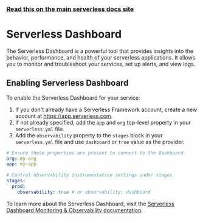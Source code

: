 <!--
title: Serverless Framework - Serverless Dashboard Observability
description: How to configure observability for your Serverless Framework services using the Serverless Dashboard.
short_title: Dashboard Observability
keywords: ['Serverless Framework', 'Observability', 'Monitoring', 'Serverless Dashboard']
-->

<!-- DOCS-SITE-LINK:START automatically generated  -->

### [Read this on the main serverless docs site](https://www.serverless.com/framework/docs/guides/observability/dashboard)

<!-- DOCS-SITE-LINK:END -->

# Serverless Dashboard

The Serverless Dashboard is a powerful tool that provides insights into the behavior, performance, and health of your serverless applications. It allows you to monitor and troubleshoot your services, set up alerts, and view logs.

## Enabling Serverless Dashboard

To enable the Serverless Dashboard for your service:

1. If you don't already have a Serverless Framework account, create a new account at https://app.serverless.com.
2. If not already specified, add the `app` and `org` top-level property in your `serverless.yml` file.
3. Add the `observability` property to the `stages` block in your `serverless.yml` file and use `dashboard` or `true` value as the provider.

```yaml
# Ensure these properties are present to connect to the Dashboard
org: my-org
app: my-app

# Control observability instrumentation settings under stages
stages:
  prod:
    observability: true # or observability: dashboard
```

To learn more about the Serverless Dashboard, visit the [Serverless Dashboard Monitoring & Observability documentation](../dashboard/monitoring/README.md).

